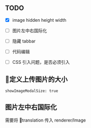 ## TODO


- [x] image hidden height width
- [ ] 图片左中右国际化
- [ ] 隐藏 tabbar
- [ ] 代码编辑
- [ ] CSS 引入问题，是否必须引入



## 定义上传图片的大小


```
showImageModalSize: true
```


## 图片左中右国际化

需要将 translation 传入 renderer/Image